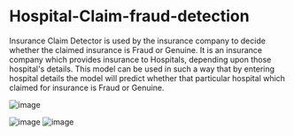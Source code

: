 # Hospital-Claim-fraud-detection
Insurance Claim Detector is used by the insurance company to decide whether the claimed insurance is Fraud or Genuine. It is an insurance company which provides insurance to Hospitals, depending upon those hospital's details. This model can be used in such a way that by entering hospital details the model will predict whether that particular hospital which claimed for insurance is Fraud or Genuine.

![image](https://user-images.githubusercontent.com/87572274/140042448-5cf20965-f9f3-4fff-adb7-a561b8867b80.png)

![image](https://user-images.githubusercontent.com/87572274/140042602-53135431-341a-47d1-9eb1-a609a19ce832.png)
![image](https://user-images.githubusercontent.com/87572274/140042738-f8e60af0-fc41-456b-82cd-62b0c8bf3c78.png)


